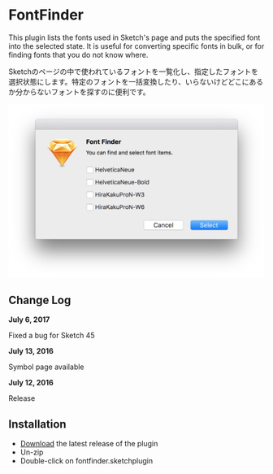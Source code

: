 # FontFinder

This plugin lists the fonts used in Sketch's page and puts the specified font into the selected state. It is useful for converting specific fonts in bulk, or for finding fonts that you do not know where.

Sketchのページの中で使われているフォントを一覧化し、指定したフォントを選択状態にします。特定のフォントを一括変換したり、いらないけどどこにあるか分からないフォントを探すのに便利です。


![Screenshot](assets/screenshot.png)


## Change Log

**July 6, 2017**

Fixed a bug for Sketch 45

**July 13, 2016**

Symbol page available

**July 12, 2016**

Release

## Installation

- [Download](../../releases/latest/download/fontfinder.sketchplugin.zip) the latest release of the plugin
- Un-zip
- Double-click on fontfinder.sketchplugin

